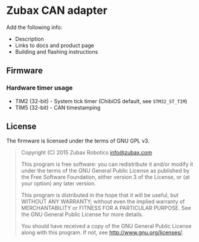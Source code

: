 # Zubax CAN adapter

Add the following info:

- Description
- Links to docs and product page
- Building and flashing instructions

## Firmware

### Hardware timer usage

* TIM2 (32-bit) - System tick timer (ChibiOS default, see `STM32_ST_TIM`)
* TIM5 (32-bit) - CAN timestamping

## License

The firmware is licensed under the terms of GNU GPL v3.

> Copyright (C) 2015 Zubax Robotics info@zubax.com
>
> This program is free software: you can redistribute it and/or modify it under the terms of the
> GNU General Public License as published by the Free Software Foundation, either version 3 of the License,
> or (at your option) any later version.
>
> This program is distributed in the hope that it will be useful, but WITHOUT ANY WARRANTY;
> without even the implied warranty of MERCHANTABILITY or FITNESS FOR A PARTICULAR PURPOSE.
> See the GNU General Public License for more details.
>
> You should have received a copy of the GNU General Public License along with this program.
> If not, see http://www.gnu.org/licenses/.
